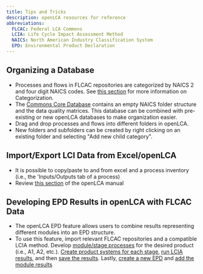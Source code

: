 ```yaml
---
title: Tips and Tricks
description: openLCA resources for reference
abbreviations:
  FLCAC: Federal LCA Commons
  LCIA: Life Cycle Impact Assessment Method
  NAICS: North American Industry Classification System
  EPD: Environmental Product Declaration
---
```

## Organizing a Database
- Processes and flows in FLCAC repositories are categorized by NAICS 2 and four digit NAICS codes. See [this section](https://flcac-admin.github.io/FLCAC-docs/datasubmissionhandbook#naics-categorization) for more information on Categorization.
- The [Commons Core Database](https://www.lcacommons.gov/lca-collaboration/Federal_LCA_Commons/Fed_Commons_core_database/datasets) contains an empty NAICS folder structure and the data quality matrices. This database can be combined with pre-existing or new openLCA databases to make organization easier.
- Drag and drop processes and flows into different folders in openLCA.
- New folders and subfolders can be created by right clicking on an existing folder and selecting "Add new child category".

## Import/Export LCI Data from Excel/openLCA
- It is possible to copy/paste to and from excel and a process inventory (i.e., the 'Inputs/Outputs tab of a process)
- Review [this section](https://greendelta.github.io/openLCA2-manual/cheat/import_export.html) of the openLCA manual

## Developing EPD Results in openLCA with FLCAC Data
- The openLCA EPD feature allows users to combine results representing different modules into an EPD structure.
- To use this feature, import relevant FLCAC repositories and a compatible LCIA method. Develop [module/stage processes](https://greendelta.github.io/openLCA2-manual/epds/create_processes_for_target_products.html) for the desired product (i.e., A1, A2, etc.). [Create product systems for each stage](https://greendelta.github.io/openLCA2-manual/epds/create_product_systems_from_processess.html), [run LCIA results](https://greendelta.github.io/openLCA2-manual/epds/calculate_impact_assessment.html), and then [save the results](https://greendelta.github.io/openLCA2-manual/epds/save_results.html). Lastly, [create a new EPD](https://greendelta.github.io/openLCA2-manual/epds/creating_epd_olca.html) and [add the module results](https://greendelta.github.io/openLCA2-manual/epds/adding_results_3rd_sources.html)
